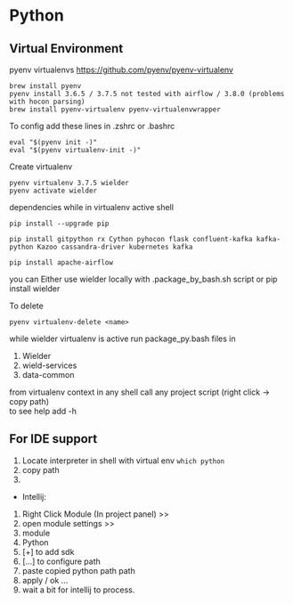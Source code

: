 
Python
=

Virtual Environment
-
pyenv virtualenvs 
https://github.com/pyenv/pyenv-virtualenv
```
brew install pyenv
pyenv install 3.6.5 / 3.7.5 not tested with airflow / 3.8.0 (problems with hocon parsing)
brew install pyenv-virtualenv pyenv-virtualenvwrapper
```
To config add these lines in .zshrc or .bashrc
```
eval "$(pyenv init -)"
eval "$(pyenv virtualenv-init -)"
```

Create virtualenv
```
pyenv virtualenv 3.7.5 wielder
pyenv activate wielder 
```

dependencies while in virtualenv active shell
```
pip install --upgrade pip

pip install gitpython rx Cython pyhocon flask confluent-kafka kafka-python Kazoo cassandra-driver kubernetes kafka

pip install apache-airflow
```

you can Either use wielder locally with .package_by_bash.sh script or pip install wielder


To delete 
```
pyenv virtualenv-delete <name>
```

while wielder virtualenv is active run package_py.bash files in
1. Wielder
1. wield-services
1. data-common
 

from virtualenv context in any shell call any project script (right click -> copy path)  
to see help add -h 

 
For IDE support
-
 1. Locate interpreter in shell with virtual env ```which python```
 1. copy path
 1. 
 + Intellij:
  1. Right Click Module (In project panel) >> 
  1. open module settings >> 
  1. module 
  1. Python 
  1. [+] to add sdk
  1. [...] to configure path
  1. paste copied python path path
  1. apply / ok ...
  1. wait a bit for intellij to process.
 
 